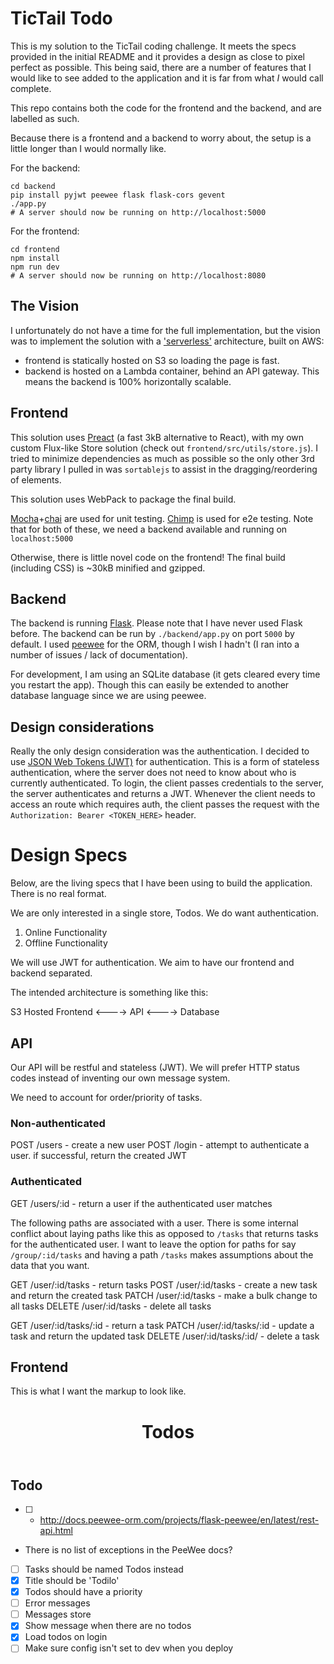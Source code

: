 # TicTail Todo

This is my solution to the TicTail coding challenge. It meets the specs provided in the initial README and it provides a design as close to pixel perfect as possible. This being said, there are a number of features that I would like to see added to the application and it is far from what *I* would call complete.

This repo contains both the code for the frontend and the backend, and are labelled as such.

Because there is a frontend and a backend to worry about, the setup is a little longer than I would normally like.

For the backend:

```
cd backend
pip install pyjwt peewee flask flask-cors gevent
./app.py
# A server should now be running on http://localhost:5000
```

For the frontend:

```
cd frontend
npm install
npm run dev
# A server should now be running on http://localhost:8080
```

## The Vision

I unfortunately do not have a time for the full implementation, but the vision was to implement the solution with a ['serverless'](http://martinfowler.com/bliki/Serverless.html) architecture, built on AWS:

- frontend is statically hosted on S3 so loading the page is fast.
- backend is hosted on a Lambda container, behind an API gateway. This means the backend is 100% horizontally scalable.

## Frontend

This solution uses [Preact](https://github.com/developit/preact) (a fast 3kB alternative to React), with my own custom Flux-like Store solution (check out `frontend/src/utils/store.js`). I tried to minimize dependencies as much as possible so the only other 3rd party library I pulled in was `sortablejs` to assist in the dragging/reordering of elements.

This solution uses WebPack to package the final build.

[Mocha](https://mochajs.org/)+[chai](http://chaijs.com/) are used for unit testing.
[Chimp](https://chimp.readme.io/) is used for e2e testing.
Note that for both of these, we need a backend available and running on `localhost:5000`

Otherwise, there is little novel code on the frontend! The final build (including CSS) is ~30kB minified and gzipped.

## Backend

The backend is running [Flask](flask.pocoo.org). Please note that I have never used Flask before. The backend can be run by `./backend/app.py` on port `5000` by default. I used [peewee](http://docs.peewee-orm.com/) for the ORM, though I wish I hadn't (I ran into a number of issues / lack of documentation).

For development, I am using an SQLite database (it gets cleared every time you restart the app). Though this can easily be extended to another database language since we are using peewee.

## Design considerations

Really the only design consideration was the authentication. I decided to use [JSON Web Tokens (JWT)](https://jwt.io/) for authentication. This is a form of stateless authentication, where the server does not need to know about who is currently authenticated. To login, the client passes credentials to the server, the server authenticates and returns a JWT. Whenever the client needs to access an route which requires auth, the client passes the request with the `Authorization: Bearer <TOKEN_HERE>` header.

# Design Specs

Below, are the living specs that I have been using to build the application.
There is no real format.

We are only interested in a single store, Todos.
We do want authentication.

1. Online Functionality
2. Offline Functionality

We will use JWT for authentication.
We aim to have our frontend and backend separated.

The intended architecture is something like this:

S3 Hosted Frontend <----> API <----> Database

## API

Our API will be restful and stateless (JWT).
We will prefer HTTP status codes instead of inventing our own message system.

We need to account for order/priority of tasks.

### Non-authenticated

POST /users - create a new user
POST /login - attempt to authenticate a user. if successful, return the created
  JWT

### Authenticated

GET /users/:id - return a user if the authenticated user matches

The following paths are associated with a user.
There is some internal conflict about laying paths like this as opposed to
`/tasks` that returns tasks for the authenticated user.
I want to leave the option for paths for say `/group/:id/tasks` and having a
path `/tasks` makes assumptions about the data that you want.

GET /user/:id/tasks - return tasks
POST /user/:id/tasks - create a new task and return the created task
PATCH /user/:id/tasks - make a bulk change to all tasks
DELETE /user/:id/tasks - delete all tasks

GET /user/:id/tasks/:id - return a task
PATCH /user/:id/tasks/:id - update a task and return the updated task
DELETE /user/:id/tasks/:id/ - delete a task

## Frontend

This is what I want the markup to look like.

<app>
  <header>
    <h1>Todos</h1>
  </header>

  <new-todo/>
  <todo-list/>

  <footer>
  </footer>
</app>

## Todo

- [ ] - http://docs.peewee-orm.com/projects/flask-peewee/en/latest/rest-api.html
- There is no list of exceptions in the PeeWee docs?
- [ ] Tasks should be named Todos instead
- [x] Title should be 'Todilo'
- [x] Todos should have a priority
- [ ] Error messages
- [ ] Messages store
- [x] Show message when there are no todos
- [x] Load todos on login
- [ ] Make sure config isn't set to dev when you deploy
